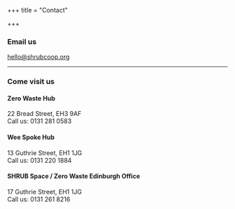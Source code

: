 +++
title = "Contact"

+++
### **Email us**

hello@shrubcoop.org

***

### **Come visit us**

#### Zero Waste Hub

22 Bread Street, EH3 9AF  
Call us: 0131 281 0583

#### Wee Spoke Hub

13 Guthrie Street, EH1 1JG  
Call us: 0131 220 1884

#### SHRUB Space / Zero Waste Edinburgh Office

17 Guthrie Street, EH1 1JG  
Call us: 0131 261 8216